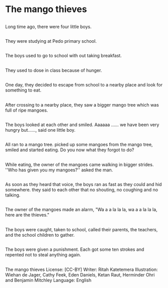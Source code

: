 # The mango thieves

##
Long time ago, there were four
little boys.

##
They were studying at Pedo
primary school.

##
The boys used to go to school with out taking
breakfast.

##
They used to dose in class
because of hunger.

##
One day, they decided to escape from school
to a nearby place and look for something to
eat.

##
After crossing to a nearby place, they saw a bigger mango tree which was full of
ripe mangoes.

##
The boys looked at each other
and smiled. Aaaaaa ...... we
have been very hungry but......,
said one little boy.

##
All ran to a mango tree. picked up some
mangoes from the mango tree, smiled and
started eating.
Do you now what they forgot to do?

##
While eating, the owner of the mangoes came walking in bigger strides. ''Who
has given you my mangoes?'' asked the man.

##
As soon as they heard that
voice, the boys ran as fast as
they could and hid somewhere.
they said to each other that no
shouting, no coughing and no
talking.

##
The owner of the mangoes made an alarm,
"Wa a a la la la, wa a a la la la, here are the
thieves."

##
The boys were caught, taken to
school, called their parents, the
teachers, and the school
children to gather.

##
The boys were given a punishment. Each got some ten strokes and repented not
to steal anything again.

##
The mango thieves
License: [CC-BY]
Writer: Ritah Katetemera
Illustration: Wiehan de Jager, Cathy Feek, Eden Daniels,
Ketan Raut, Herminder Ohri and Benjamin Mitchley
Language: English
